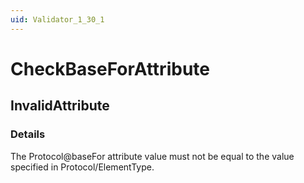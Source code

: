 ```yaml
---
uid: Validator_1_30_1
---
```


# CheckBaseForAttribute

## InvalidAttribute

<!-- Description, Properties, ... sections are auto-generated. -->
<!-- REPLACE ME AUTO-GENERATION -->

### Details

The Protocol@baseFor attribute value must not be equal to the value specified in Protocol/ElementType.

<!-- Uncomment to add example code -->
<!--### Example code-->

